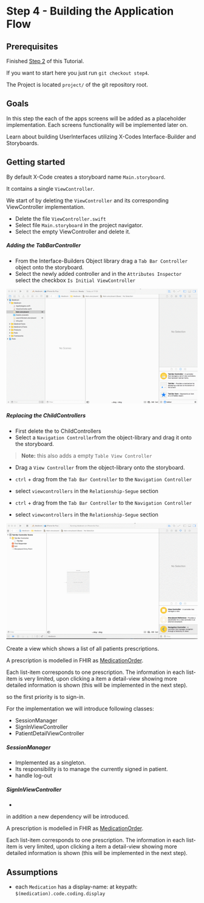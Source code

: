# Step 4 - Building the Application Flow

## Prerequisites
Finished [Step 2](STEP2.md) of this Tutorial.

If you want to start here you just run `git checkout step4`.

The Project is located `project/` of the git repository root.

## Goals
In this step the each of the apps screens will be added as a placeholder implementation.
Each screens functionality will be implemented later on.

Learn about building UserInterfaces utilizing X-Codes Interface-Builder and Storyboards.

## Getting started
By default X-Code creates a storyboard name `Main.storyboard`.

It contains a single `ViewController`.

We start of by deleting the `ViewController` and its corresponding ViewController implementation.

- Delete the file `ViewController.swift`
- Select file `Main.storyboard` in the project navigator.
- Select the empty ViewController and delete it.


##### Adding the TabBarController
- From the Interface-Builders Object library drag a `Tab Bar Controller` object onto the storyboard.
- Select the newly added controller and in the `Attributes Inspector` select the checkbox `Is Initial ViewController`

![](resources/step4/add_tabbar.gif)


##### Replacing the ChildControllers
- First delete the to ChildControllers
- Select a `Navigation Controller`from the object-library and drag it onto the storyboard.
>__Note:__ this also adds a empty `Table View Controller`

- Drag a `View Controller` from the object-library onto the storyboard.
- `ctrl` + drag from the `Tab Bar Controller` to the `Navigation Controller`
- select `viewcontrollers` in the `Relationship-Segue` section

- `ctrl` + drag from the `Tab Bar Controller` to the `Navigation Controller`
- select `viewcontrollers` in the `Relationship-Segue` section

![](resources/step4/replace_tabbars.gif)





Create a view which shows a list of all patients prescriptions.

A prescription is modelled in FHIR as [MedicationOrder](https://www.hl7.org/fhir/medicationorder.html).

Each list-item corresponds to one prescription.
The information in each list-item is very limited, upon clicking a item a detail-view
showing more detailed information is shown (this will be implemented in the next step).


so the first priority is to sign-in.

For the implementation we will introduce following classes:

- SessionManager
- SignInViewController
- PatientDetailViewController


##### SessionManager
- Implemented as a singleton.
- Its responsibility is to manage the currently signed in patient.
- handle log-out

##### SignInViewController
-


in addition a new dependency will be introduced.


A prescription is modelled in FHIR as [MedicationOrder](https://www.hl7.org/fhir/medicationorder.html).

Each list-item corresponds to one prescription.
The information in each list-item is very limited, upon clicking a item a detail-view
showing more detailed information is shown (this will be implemented in the next step).


## Assumptions
- each `Medication` has a display-name: at keypath: `$(medication).code.coding.display`
